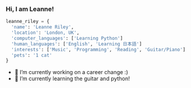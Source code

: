 ### Hi, I am Leanne! 

```python
leanne_riley = {
  'name': 'Leanne Riley',
  'location': 'London, UK',
  'computer_languages': ['Learning Python']
  'human_languages': ['English', 'Learning 日本語']
  'interests': ['Music', 'Programming', 'Reading', 'Guitar/Piano']
  'pets': '1 cat'
}
```

- 🔭 I’m currently working on a career change :)
- 🌱 I’m currently learning the guitar and python!



